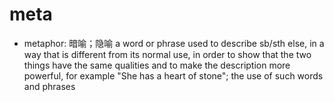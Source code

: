 # meta

- metaphor: 暗喻；隐喻 a word or phrase used to describe sb/sth else, in a way that is different from its normal use, in order to show that the two things have the same qualities and to make the description more powerful, for example "She has a heart of stone"; the use of such words and phrases

